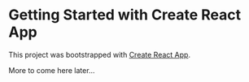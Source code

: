 # Getting Started with Create React App

This project was bootstrapped with [Create React App](https://github.com/facebook/create-react-app).

More to come here later...